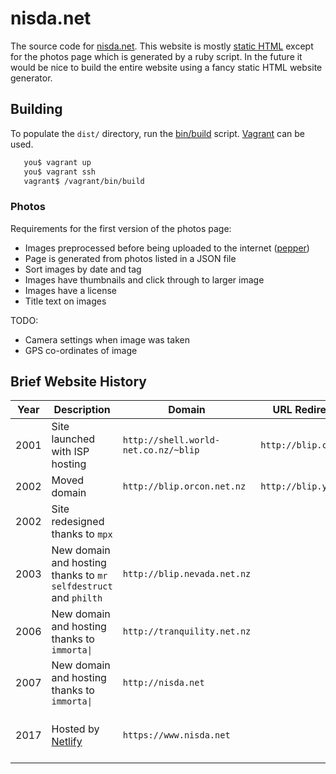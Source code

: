 # nisda.net

The source code for [nisda.net](https://www.nisda.net/). This website is mostly [static HTML](www/static/) except for the photos page which is generated by a ruby script. In the future it would be nice to build the entire website using a fancy static HTML website generator.

## Building

To populate the ``dist/`` directory, run the [bin/build](bin/build) script. [Vagrant](https://www.vagrantup.com/) can be used.

```bash
   you$ vagrant up
   you$ vagrant ssh
   vagrant$ /vagrant/bin/build
```

### Photos

Requirements for the first version of the photos page:

* Images preprocessed before being uploaded to the internet ([pepper](https://github.com/literatesnow/pepper))
* Page is generated from photos listed in a JSON file
* Sort images by date and tag
* Images have thumbnails and click through to larger image
* Images have a license
* Title text on images

TODO:

* Camera settings when image was taken
* GPS co-ordinates of image

## Brief Website History

Year|Description|Domain|URL Redirector|Language
---|---|---|---|---
2001|Site launched with ISP hosting|``http://shell.world-net.co.nz/~blip``|``http://blip.cjb.net``|Static HTML
2002|Moved domain|``http://blip.orcon.net.nz``|``http://blip.y2.org``|Static HTML
2002|Site redesigned thanks to ``mpx``|||Static HTML
2003|New domain and hosting thanks to ``mr selfdestruct`` and ``philth``|``http://blip.nevada.net.nz``||PHP
2006|New domain and hosting thanks to ``immorta\|``|``http://tranquility.net.nz``||PHP
2007|New domain and hosting thanks to ``immorta\|``|``http://nisda.net``||PHP
2017|Hosted by [Netlify](https://www.netlify.com/)|``https://www.nisda.net``||Static HTML built by CD
